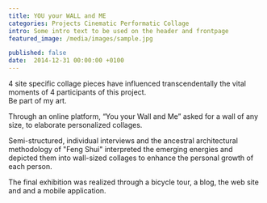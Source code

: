 ```yaml
---
title: YOU your WALL and ME
categories: Projects Cinematic Performatic Collage
intro: Some intro text to be used on the header and frontpage
featured_image: /media/images/sample.jpg

published: false
date:  2014-12-31 00:00:00 +0100
---
```


4 site specific collage pieces have influenced transcendentally the vital moments of 4 participants of this project.   
Be part of my art.  

Through an online platform, “You your Wall and Me” asked for a wall of any size, to elaborate personalized collages.

Semi-structured, individual interviews and the ancestral architectural methodology of "Feng Shui" interpreted the emerging energies 
and depicted them into wall-sized collages to enhance the personal growth of each person.  

The final exhibition was realized through a bicycle tour, a blog, the web site and and a mobile application.
